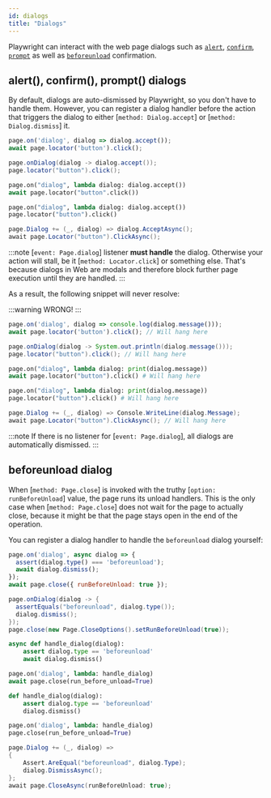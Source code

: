 ```yaml
---
id: dialogs
title: "Dialogs"
---
```


Playwright can interact with the web page dialogs such as [`alert`](https://developer.mozilla.org/en-US/docs/Web/API/Window/alert), [`confirm`](https://developer.mozilla.org/en-US/docs/Web/API/Window/confirm), [`prompt`](https://developer.mozilla.org/en-US/docs/Web/API/Window/prompt) as well as [`beforeunload`](https://developer.mozilla.org/en-US/docs/Web/API/Window/beforeunload_event) confirmation.

## alert(), confirm(), prompt() dialogs

By default, dialogs are auto-dismissed by Playwright, so you don't have to handle them. However, you can register a dialog handler before the action that triggers the dialog to either [`method: Dialog.accept`] or [`method: Dialog.dismiss`] it.

```js
page.on('dialog', dialog => dialog.accept());
await page.locator('button').click();
```

```java
page.onDialog(dialog -> dialog.accept());
page.locator("button").click();
```

```python async
page.on("dialog", lambda dialog: dialog.accept())
await page.locator("button".click())
```

```python sync
page.on("dialog", lambda dialog: dialog.accept())
page.locator("button").click()
```

```csharp
page.Dialog += (_, dialog) => dialog.AcceptAsync();
await page.Locator("button").ClickAsync();
```

:::note
[`event: Page.dialog`] listener **must handle** the dialog. Otherwise your action will stall, be it [`method: Locator.click`] or something else. That's because dialogs in Web are modals and therefore block further page execution until they are handled.
:::

As a result, the following snippet will never resolve:

:::warning
WRONG!
:::

```js
page.on('dialog', dialog => console.log(dialog.message()));
await page.locator('button').click(); // Will hang here
```

```java
page.onDialog(dialog -> System.out.println(dialog.message()));
page.locator("button").click(); // Will hang here
```

```python async
page.on("dialog", lambda dialog: print(dialog.message))
await page.locator("button").click() # Will hang here
```

```python sync
page.on("dialog", lambda dialog: print(dialog.message))
page.locator("button").click() # Will hang here
```

```csharp
page.Dialog += (_, dialog) => Console.WriteLine(dialog.Message);
await page.Locator("button").ClickAsync(); // Will hang here
```

:::note
If there is no listener for [`event: Page.dialog`], all dialogs are automatically dismissed.
:::

## beforeunload dialog

When [`method: Page.close`] is invoked with the truthy [`option: runBeforeUnload`] value, the page runs its unload handlers. This is the only case when [`method: Page.close`] does not wait for the page to actually close, because it might be that the page stays open in the end of the operation.

You can register a dialog handler to handle the `beforeunload` dialog yourself:

```js
page.on('dialog', async dialog => {
  assert(dialog.type() === 'beforeunload');
  await dialog.dismiss();
});
await page.close({ runBeforeUnload: true });
```

```java
page.onDialog(dialog -> {
  assertEquals("beforeunload", dialog.type());
  dialog.dismiss();
});
page.close(new Page.CloseOptions().setRunBeforeUnload(true));
```

```python async
async def handle_dialog(dialog):
    assert dialog.type == 'beforeunload'
    await dialog.dismiss()

page.on('dialog', lambda: handle_dialog)
await page.close(run_before_unload=True)
```

```python sync
def handle_dialog(dialog):
    assert dialog.type == 'beforeunload'
    dialog.dismiss()

page.on('dialog', lambda: handle_dialog)
page.close(run_before_unload=True)
```

```csharp
page.Dialog += (_, dialog) =>
{
    Assert.AreEqual("beforeunload", dialog.Type);
    dialog.DismissAsync();
};
await page.CloseAsync(runBeforeUnload: true);
```
